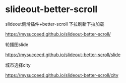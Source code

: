# slideout-better-scroll

slideout侧滑插件+better-scroll 下拉刷新下拉加载

https://mysucceed.github.io/slideout-better-scroll/

轮播图slide

https://mysucceed.github.io/slideout-better-scroll/slide

城市选择city

https://mysucceed.github.io/slideout-better-scroll/city

